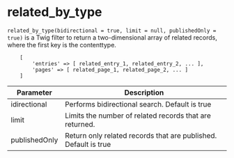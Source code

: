 # related_by_type

`related_by_type(bidirectional = true, limit = null, publishedOnly = true)` is a Twig filter to return a two-dimensional 
array of related records, where the first key is the contenttype.

```twig
    [
        'entries' => [ related_entry_1, related_entry_2, ... ],
        'pages' => [ related_page_1, related_page_2, ... ]
    ]
```

|Parameter	|Description
|---|---
|idirectional	|Performs bidirectional search. Default is true
|limit	|Limits the number of related records that are returned.
|publishedOnly	|Return only related records that are published. Default is true
